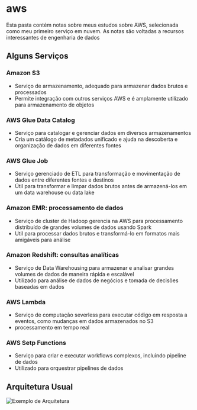 # aws

Esta pasta contém notas sobre meus estudos sobre AWS, selecionada como meu primeiro serviço em nuvem. As notas são voltadas a recursos interessantes de engenharia de dados

## Alguns Serviços
### Amazon S3
- Serviço de armazenamento, adequado para armazenar dados brutos e processados
- Permite integração com outros serviços AWS e é amplamente utilizado para armazenamento de objetos

### AWS Glue Data Catalog
- Serviço para catalogar e gerenciar dados em diversos armazenamentos
- Cria um catálogo de metadados unificado e ajuda na descoberta e organização de dados em diferentes fontes

### AWS Glue Job
- Serviço gerenciado de ETL para transformação e movimentação de dados entre diferentes fontes e destinos
- Útil para transformar e limpar dados brutos antes de armazená-los em um data warehouse ou data lake

### Amazon EMR: processamento de dados
- Serviço de cluster de Hadoop gerencia na AWS para processamento distribuído de grandes volumes de dados usando Spark
- Util para processar dados brutos e transformá-lo em formatos mais amigáveis para análise

### Amazon Redshift: consultas analíticas
- Serviço de Data Warehousing para armazenar e analisar grandes volumes de dados de maneira rápida e escalável
- Utilizado para análise de dados de negócios e tomada de decisões baseadas em dados

### AWS Lambda
- Serviço de computação severless para executar código em resposta a eventos, como mudanças em dados armazenados no S3
- processamento em tempo real

### AWS Setp Functions
- Serviço para criar e executar workflows complexos, incluindo pipeline de dados
- Utilizado para orquestrar pipelines de dados

## Arquitetura Usual
![Exemplo de Arquitetura](https://miro.medium.com/v2/resize:fit:1100/format:webp/1*NOTduD49NFsTcV7QITQ9rg.png)
